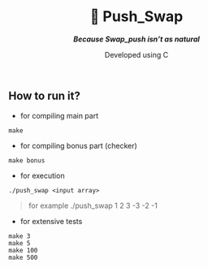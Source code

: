 <div align="center">
  <h1>
    📗 Push_Swap
  </h1>
  <p>
    <b><i>Because Swap_push isn’t as natural</i></b>
  </p>
  <p>
    Developed using C
  </p>
</div>

<br />

## How to run it?
- for compiling main part
```
make
```
- for compiling bonus part (checker)
```
make bonus
```
- for execution
```
./push_swap <input array>
```
> for example ./push_swap 1 2 3 -3 -2 -1
- for extensive tests
```
make 3
make 5
make 100
make 500
```
